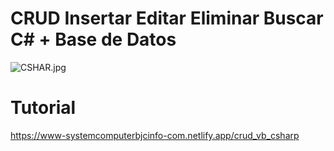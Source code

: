 # CRUD Insertar Editar Eliminar Buscar C# + Base de Datos  
![CSHAR.jpg](https://i.postimg.cc/T3Cnn95z/CSHAR.jpg)
# Tutorial 
https://www-systemcomputerbjcinfo-com.netlify.app/crud_vb_csharp
